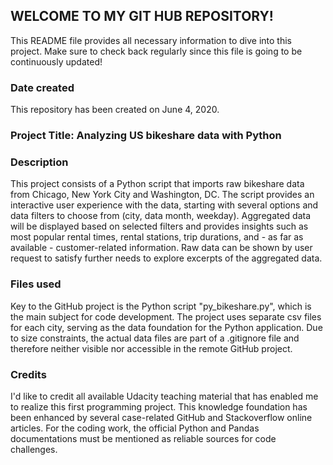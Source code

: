 ## WELCOME TO MY GIT HUB REPOSITORY! ##

This README file provides all necessary information to dive into this project. Make sure to check back regularly since this file is going to be continuously updated!

### Date created
This repository has been created on June 4, 2020.

### Project Title: Analyzing US bikeshare data with Python ###

### Description
This project consists of a Python script that imports raw bikeshare data from Chicago, New York City and Washington, DC. The script provides an interactive user experience with the data, starting with several options and data filters to choose from (city, data month, weekday). Aggregated data will be displayed based on selected filters and provides insights such as most popular rental times, rental stations, trip durations, and - as far as available - customer-related information. Raw data can be shown by user request to satisfy further needs to explore excerpts of the aggregated data.

### Files used
Key to the GitHub project is the Python script "py_bikeshare.py", which is the main subject for code development. The project uses separate csv files for each city, serving as the data foundation for the Python application. Due to size constraints, the actual data files are part of a .gitignore file and therefore neither visible nor accessible in the remote GitHub project.

### Credits
I'd like to credit all available Udacity teaching material that has enabled me to realize this first programming project. This knowledge foundation has been enhanced by several case-related GitHub and Stackoverflow online articles. For the coding work, the official Python and Pandas documentations must be mentioned as reliable sources for code challenges.
